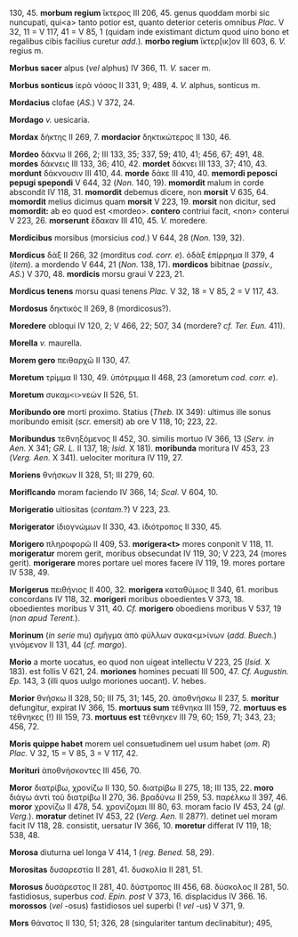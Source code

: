 130, 45. **morbum regium** ἵκτερος III 206, 45. genus quoddam morbi sic
nuncupati, qui\<a\> tanto potior est, quanto deterior ceteris omnibus
*Plac.* V 32, 11 = V 117, 41 = V 85, 1 (quidam inde existimant dictum
quod uino bono et regalibus cibis facilius curetur *add.*). **morbo
regium** ἴκτερ[ικ]ον III 603, 6. *V.* regius m.

**Morbus sacer** alpus (*vel* alphus) IV 366, 11. *V.* sacer m.

**Morbus sonticus** ἱερὰ νόσος II 331, 9; 489, 4. *V.* alphus, sonticus
m.

**Mordacius** clofae (*AS.*) V 372, 24.

**Mordago** *v.* uesicaria.

**Mordax** δήκτης II 269, 7. **mordacior** δηκτικώτερος II 130, 46.

**Mordeo** δάκνω II 266, 2; III 133, 35; 337, 59; 410, 41; 456, 67; 491,
48. **mordes** δάκνεις III 133, 36; 410, 42. **mordet** δάκνει III 133,
37; 410, 43. **mordunt** δάκνουσιν III 410, 44. **morde** δάκε III 410,
40. **memordi peposci pepugi spepondi** V 644, 32 (*Non.* 140, 19).
**momordit** malum in corde abscondit IV 118, 31. **momordit** debemus
dicere, non **morsit** V 635, 64. **momordit** melius dicimus quam
**morsit** V 223, 19. **morsit** non dicitur, sed **momordit:** ab eo
quod est \<mordeo\>. **contero** contriui facit, \<non\> conterui V 223,
26. **morserunt** ἔδακαν III 410, 45. *V.* moredere.

**Mordicibus** morsibus (morsicius *cod.*) V 644, 28 (*Non.* 139, 32).

**Mordicus** δάξ II 266, 32 (morditus *cod. corr. e*). ὀδὰξ ἐπίρρημα II
379, 4 (*item*). a mordendo V 644, 21 (*Non.* 138, 17). **mordicos**
bibitnae (*passiv., AS.*) V 370, 48. **mordicis** morsu graui V 223, 21.

**Mordicus tenens** morsu quasi tenens *Plac.* V 32, 18 = V 85, 2 = V
117, 43.

**Mordosus** δηκτικός II 269, 8 (mordicosus?).

**Moredere** obloqui IV 120, 2; V 466, 22; 507, 34 (mordere? *cf. Ter.
Eun.* 411).

**Morella** *v.* maurella.

**Morem gero** πειθαρχῶ II 130, 47.

**Moretum** τρίμμα II 130, 49. ὑπότριμμα II 468, 23 (amoretum *cod.
corr. e*).

**Moretum** συκαμ\<ι\>νεών II 526, 51.

**Moribundo ore** morti proximo. Statius (*Theb.* IX 349): ultimus ille
sonus moribundo emisit (*scr.* emersit) ab ore V 118, 10; 223, 22.

**Moribundus** τεθνηξόμενος II 452, 30. similis mortuo IV 366, 13
(*Serv. in Aen.* X 341; *GR. L.* II 137, 18; *Isid.* X 181).
**moribunda** moritura IV 453, 23 (*Verg. Aen.* X 341). uelociter
moritura IV 119, 27.

**Moriens** θνήσκων II 328, 51; III 279, 60.

**Moriflcando** moram faciendo IV 366, 14; *Scal.* V 604, 10.

**Morigeratio** uitiositas (*contam.*?) V 223, 23.

**Morigerator** ἰδιογνώμων II 330, 43. ἰδιότροπος II 330, 45.

**Morigero** πληροφορῶ II 409, 53. **morigera\<t\>** mores conponit V
118, 11. **morigeratur** morem gerit, moribus obsecundat IV 119, 30; V
223, 24 (mores gerit). **morigerare** mores portare uel mores facere IV
119, 19. mores portare IV 538, 49.

**Morigerus** πειθήνιος II 400, 32. **morigera** καταθύμιος II 340, 61.
moribus concordans IV 118, 32. **morigeri** moribus oboedientes V 373,
18. oboedientes moribus V 311, 40. *Cf.* **morigero** oboediens moribus
V 537, 19 (*non apud Terent.*).

**Morinum** (*in serie* mu) σμῆγμα ἀπὸ φύλλων συκα\<μ\>ίνων (*add.
Buech.*) γινόμενον II 131, 44 (*cf. margo*).

**Morio** a morte uocatus, eo quod non uigeat intellectu V 223, 25
(*Isid.* X 183). est follis V 621, 24. **moriones** homines pecuati III
500, 47. *Cf. Augustin. Ep.* 143, 3 (illi quos uulgo moriones uocant).
*V.* hebes.

**Morior** θνήσκω II 328, 50; III 75, 31; 145, 20. ἀποθνήσκω II 237, 5.
**moritur** defungitur, expirat IV 366, 15. **mortuus sum** τέθνηκα III
159, 72. **mortuus es** τέθνηκες (!) III 159, 73. **mortuus est**
τέθνηκεν III 79, 60; 159, 71; 343, 23; 456, 72.

**Moris quippe habet** morem uel consuetudinem uel usum habet (*om. R*)
*Plac.* V 32, 15 = V 85, 3 = V 117, 42.

**Morituri** ἀποθνήσκοντες III 456, 70.

**Moror** διατρίβω, χρονίζω II 130, 50. διατρίβω II 275, 18; III 135,
22. **moro** διάγω ἀντὶ τοῦ διατρίβω II 270, 36. βραδύνω II 259, 53.
παρέλκω II 397, 46. **moror** χρονίζω II 478, 54. χρονίζομαι III 80, 63.
moram facio IV 453, 24 (*gl. Verg.*). **moratur** detinet IV 453, 22
(*Verg. Aen.* II 287?). detinet uel moram facit IV 118, 28. consistit,
uersatur IV 366, 10. **moretur** differat IV 119, 18; 538, 48.

**Morosa** diuturna uel longa V 414, 1 (*reg. Bened.* 58, 29).

**Morositas** δυσαρεστία II 281, 41. δυσκολία II 281, 51.

**Morosus** δυσάρεστoς II 281, 40. δύστροπος III 456, 68. δύσκολος II
281, 50. fastidiosus, superbus *cod. Epin. post* V 373, 16. displacidus
IV 366. 16. **morossos** (*vel* -osus) fastidiosos uel superbi (! *vel*
-us) V 371, 9.

**Mors** θάνατος II 130, 51; 326, 28 (singulariter tantum declinabitur);
495,
